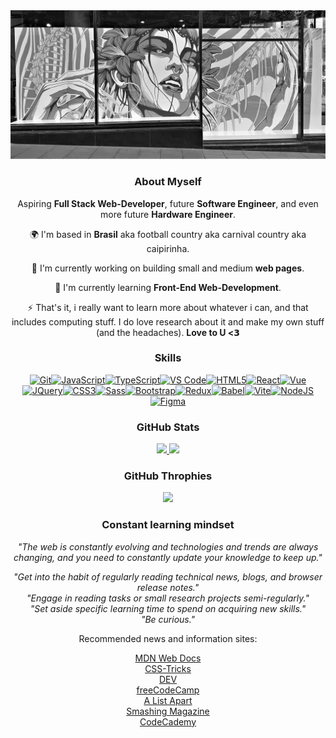 <div align="center">
<a href="https://www.jirat.jp/about">
  <img src="./World square mural 2.jpg">
</a>

### About Myself

Aspiring **Full Stack Web-Developer**, future **Software Engineer**, and even more future **Hardware Engineer**.

🌍 I'm based in **Brasil** aka football country aka carnival country aka caipirinha.

🚀 I'm currently working on building small and medium **web pages**.

🧠 I'm currently learning **Front-End Web-Development**.

⚡ That's it, i really want to learn more about whatever i can, and that includes computing stuff. I do love research about it and make my own stuff (and the headaches). **Love to U <𝟯**

### Skills

<a href="https://git-scm.com/" target="_blank" rel="noreferrer"><img src="https://raw.githubusercontent.com/danielcranney/readme-generator/main/public/icons/skills/git-colored.svg" width="36" height="36" alt="Git" /></a><a href="https://developer.mozilla.org/en-US/docs/Web/JavaScript" target="_blank" rel="noreferrer"><img src="https://raw.githubusercontent.com/danielcranney/readme-generator/main/public/icons/skills/javascript-colored.svg" width="36" height="36" alt="JavaScript" /></a><a href="https://www.typescriptlang.org/" target="_blank" rel="noreferrer"><img src="https://raw.githubusercontent.com/danielcranney/readme-generator/main/public/icons/skills/typescript-colored.svg" width="36" height="36" alt="TypeScript" /></a><a href="https://code.visualstudio.com/" target="_blank" rel="noreferrer"><img src="https://raw.githubusercontent.com/danielcranney/readme-generator/main/public/icons/skills/visualstudiocode.svg" width="36" height="36" alt="VS Code" /></a><a href="https://developer.mozilla.org/en-US/docs/Glossary/HTML5" target="_blank" rel="noreferrer"><img src="https://raw.githubusercontent.com/danielcranney/readme-generator/main/public/icons/skills/html5-colored.svg" width="36" height="36" alt="HTML5" /></a><a href="https://reactjs.org/" target="_blank" rel="noreferrer"><img src="https://raw.githubusercontent.com/danielcranney/readme-generator/main/public/icons/skills/react-colored.svg" width="36" height="36" alt="React" /></a><a href="https://vuejs.org/" target="_blank" rel="noreferrer"><img src="https://raw.githubusercontent.com/danielcranney/readme-generator/main/public/icons/skills/vuejs-colored.svg" width="36" height="36" alt="Vue" /></a><a href="https://jquery.com/" target="_blank" rel="noreferrer"><img src="https://raw.githubusercontent.com/danielcranney/readme-generator/main/public/icons/skills/jquery-colored.svg" width="36" height="36" alt="JQuery" /></a><a href="https://www.w3.org/TR/CSS/#css" target="_blank" rel="noreferrer"><img src="https://raw.githubusercontent.com/danielcranney/readme-generator/main/public/icons/skills/css3-colored.svg" width="36" height="36" alt="CSS3" /></a><a href="https://sass-lang.com/" target="_blank" rel="noreferrer"><img src="https://raw.githubusercontent.com/danielcranney/readme-generator/main/public/icons/skills/sass-colored.svg" width="36" height="36" alt="Sass" /></a><a href="https://getbootstrap.com/" target="_blank" rel="noreferrer"><img src="https://raw.githubusercontent.com/danielcranney/readme-generator/main/public/icons/skills/bootstrap-colored.svg" width="36" height="36" alt="Bootstrap" /></a><a href="https://redux.js.org/" target="_blank" rel="noreferrer"><img src="https://raw.githubusercontent.com/danielcranney/readme-generator/main/public/icons/skills/redux-colored.svg" width="36" height="36" alt="Redux" /></a><a href="https://babeljs.io/" target="_blank" rel="noreferrer"><img src="https://raw.githubusercontent.com/danielcranney/readme-generator/main/public/icons/skills/babel-colored.svg" width="36" height="36" alt="Babel" /></a><a href="https://vitejs.dev/" target="_blank" rel="noreferrer"><img src="https://raw.githubusercontent.com/danielcranney/readme-generator/main/public/icons/skills/vite-colored.svg" width="36" height="36" alt="Vite" /></a><a href="https://nodejs.org/en/" target="_blank" rel="noreferrer"><img src="https://raw.githubusercontent.com/danielcranney/readme-generator/main/public/icons/skills/nodejs-colored.svg" width="36" height="36" alt="NodeJS" /></a><a href="https://www.figma.com/" target="_blank" rel="noreferrer"><img src="https://raw.githubusercontent.com/danielcranney/readme-generator/main/public/icons/skills/figma-colored.svg" width="36" height="36" alt="Figma" /></a>

### GitHub Stats

<a href="https://github.com/aogosto">
<img height="180em" src="https://github-readme-stats.vercel.app/api?username=aogosto&show_icons=true&theme=github_dark&include_all_commits=true&count_private=true">
<img height="180em" src="https://github-readme-stats.vercel.app/api/top-langs/?username=aogosto&layout=compact&langs_count=16&theme=github_dark">
</a>

### GitHub Throphies

![](https://github-profile-trophy.vercel.app/?username=aogosto&theme=darkhub&no-frame=false&no-bg=true&margin-w=4)

### Constant learning mindset

_"The web is constantly evolving and technologies and trends are always changing, and you need to constantly update your knowledge to keep up."_

_"Get into the habit of regularly reading technical news, blogs, and browser release notes."_  
_"Engage in reading tasks or small research projects semi-regularly."_  
_"Set aside specific learning time to spend on acquiring new skills."_  
_"Be curious."_

Recommended news and information sites:

[MDN Web Docs](https://developer.mozilla.org/)  
[CSS-Tricks](https://css-tricks.com/)  
[DEV](https://dev.to/)  
[freeCodeCamp](https://www.freecodecamp.org/)  
[A List Apart](https://alistapart.com/)  
[Smashing Magazine](https://www.smashingmagazine.com/)  
[CodeCademy](https://www.codecademy.com/)

</div>
